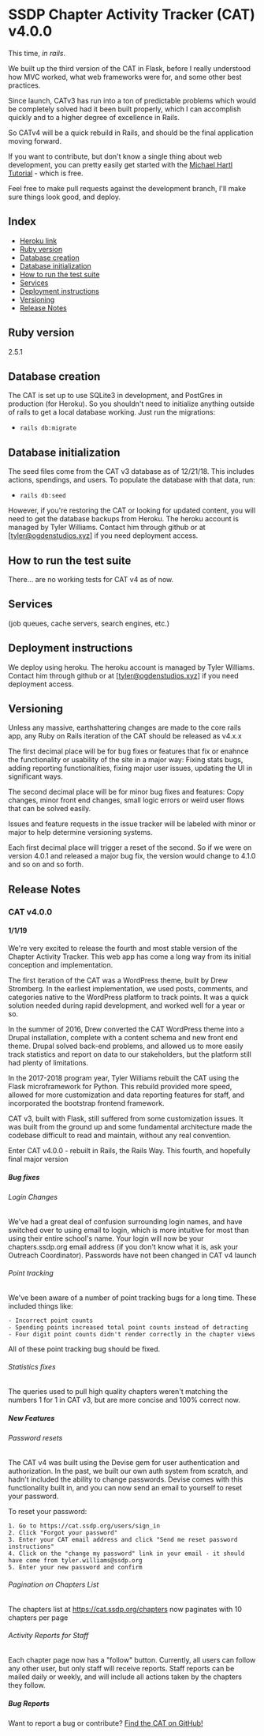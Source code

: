 # SSDP Chapter Activity Tracker (CAT) v4.0.0

This time, *in rails*.

We built up the third version of the CAT in Flask, before I really understood how MVC worked, what web frameworks were for, and some other best practices.

Since launch, CATv3 has run into a ton of predictable problems which would be completely solved had it been built properly, which I can accomplish quickly and to a higher degree of excellence in Rails.

So CATv4 will be a quick rebuild in Rails, and should be the final application moving forward.

If you want to contribute, but don't know a single thing about web development, you can pretty easily get started with the [Michael Hartl Tutorial](https://www.railstutorial.org/) - which is free. 

Feel free to make pull requests against the development branch, I'll make sure things look good, and deploy. 

## Index
- [Heroku link](https://ssdp-cat.herokuapp.com/)
- [Ruby version](#ruby-version)
- [Database creation](#database-creation)
- [Database initialization](#database-initialization)
- [How to run the test suite](#how-to-run-the-test-suite)
- [Services](#services)
- [Deployment instructions](#deployment-instructions)
- [Versioning](#versioning)
- [Release Notes](#release-notes)

## Ruby version

2.5.1

## Database creation

The CAT is set up to use SQLite3 in development, and PostGres in production (for Heroku). So you shouldn't need to initialize anything outside of rails to get a local database working. Just run the migrations: 

- `rails db:migrate`

## Database initialization

The seed files come from the CAT v3 database as of 12/21/18.  This includes actions, spendings, and users. To populate the database with that data, run: 

- `rails db:seed`

However, if you're restoring the CAT or looking for updated content, you will need to get the database backups from Heroku. The heroku account is managed by Tyler Williams. Contact him through github or at [tyler@ogdenstudios.xyz] if you need deployment access. 

## How to run the test suite

There... are no working tests for CAT v4 as of now. 

## Services

(job queues, cache servers, search engines, etc.)

## Deployment instructions

We deploy using heroku. The heroku account is managed by Tyler Williams. Contact him through github or at [tyler@ogdenstudios.xyz] if you need deployment access. 

## Versioning 

Unless any massive, earthshattering changes are made to the core rails app, any Ruby on Rails iteration of the CAT should be released as v4.x.x 

The first decimal place will be for bug fixes or features that fix or enahnce the functionality or usability of the site in a major way: Fixing stats bugs, adding reporting functionalities, fixing major user issues, updating the UI in significant ways.

The second decimal place will be for minor bug fixes and features: Copy changes, minor front end changes, small logic errors or weird user flows that can be solved easily. 

Issues and feature requests in the issue tracker will be labeled with minor or major to help determine versioning systems. 

Each first decimal place will trigger a reset of the second. So if we were on version 4.0.1 and released a major bug fix, the version would change to 4.1.0 and so on and so forth. 

## Release Notes 

### CAT v4.0.0 

#### 1/1/19

We're very excited to release the fourth and most stable version of the Chapter Activity Tracker. This web app has come a long way from its initial conception and implementation.

The first iteration of the CAT was a WordPress theme, built by Drew Stromberg. In the earliest implementation, we used posts, comments, and categories native to the WordPress platform to track points. It was a quick solution needed during rapid development, and worked well for a year or so.

In the summer of 2016, Drew converted the CAT WordPress theme into a Drupal installation, complete with a content schema and new front end theme. Drupal solved back-end problems, and allowed us to more easily track statistics and report on data to our stakeholders, but the platform still had plenty of limitations.

In the 2017-2018 program year, Tyler Williams rebuilt the CAT using the Flask microframework for Python. This rebuild provided more speed, allowed for more customization and data reporting features for staff, and incorporated the bootstrap frontend framework.

CAT v3, built with Flask, still suffered from some customization issues. It was built from the ground up and some fundamental architecture made the codebase difficult to read and maintain, without any real convention.

Enter CAT v4.0.0 - rebuilt in Rails, the Rails Way. This fourth, and hopefully final major version
##### Bug fixes

###### Login Changes

We've had a great deal of confusion surrounding login names, and have switched over to using email to login, which is more intuitive for most than using their entire school's name. Your login will now be your chapters.ssdp.org email address (if you don't know what it is, ask your Outreach Coordinator). Passwords have not been changed in CAT v4 launch

###### Point tracking

We've been aware of a number of point tracking bugs for a long time. These included things like:

    - Incorrect point counts
    - Spending points increased total point counts instead of detracting
    - Four digit point counts didn't render correctly in the chapter views

All of these point tracking bug should be fixed.

###### Statistics fixes

The queries used to pull high quality chapters weren't matching the numbers 1 for 1 in CAT v3, but are more concise and 100% correct now.

##### New Features

###### Password resets

The CAT v4 was built using the Devise gem for user authentication and authorization. In the past, we built our own auth system from scratch, and hadn't included the ability to change passwords. Devise comes with this functionality built in, and you can now send an email to yourself to reset your password.

To reset your password:

    1. Go to https://cat.ssdp.org/users/sign_in
    2. Click "Forgot your password"
    3. Enter your CAT email address and click "Send me reset password instructions"
    4. Click on the "change my password" link in your email - it should have come from tyler.williams@ssdp.org
    5. Enter your new password and confirm

###### Pagination on Chapters List

The chapters list at https://cat.ssdp.org/chapters now paginates with 10 chapters per page

###### Activity Reports for Staff

Each chapter page now has a "follow" button. Currently, all users can follow any other user, but only staff will receive reports. Staff reports can be mailed daily or weekly, and will include all actions taken by the chapters they follow.

##### Bug Reports
Want to report a bug or contribute? <a href="https://github.com/SSDP-Dev/chapter-activity-tracker" target="_blank" rel="noopener noreferrer">Find the CAT on GitHub!</a>

